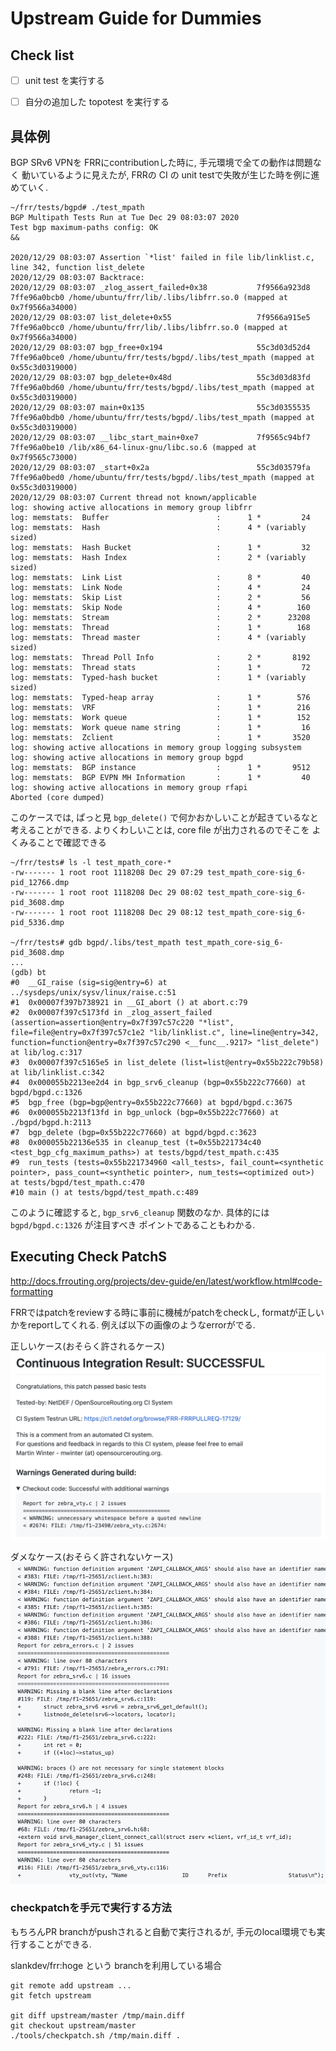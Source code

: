 # Upstream Guide for Dummies

## Check list

- [ ] unit test を実行する
- [ ] 自分の追加した topotest を実行する


## 具体例

BGP SRv6 VPNを FRRにcontributionした時に, 手元環境で全ての動作は問題なく
動いているように見えたが, FRRの CI の unit testで失敗が生じた時を例に進めていく.

```
~/frr/tests/bgpd# ./test_mpath
BGP Multipath Tests Run at Tue Dec 29 08:03:07 2020
Test bgp maximum-paths config: OK
&&

2020/12/29 08:03:07 Assertion `*list' failed in file lib/linklist.c, line 342, function list_delete
2020/12/29 08:03:07 Backtrace:
2020/12/29 08:03:07 _zlog_assert_failed+0x38           7f9566a923d8     7ffe96a0bcb0 /home/ubuntu/frr/lib/.libs/libfrr.so.0 (mapped at 0x7f9566a34000)
2020/12/29 08:03:07 list_delete+0x55                   7f9566a915e5     7ffe96a0bcc0 /home/ubuntu/frr/lib/.libs/libfrr.so.0 (mapped at 0x7f9566a34000)
2020/12/29 08:03:07 bgp_free+0x194                     55c3d03d52d4     7ffe96a0bce0 /home/ubuntu/frr/tests/bgpd/.libs/test_mpath (mapped at 0x55c3d0319000)
2020/12/29 08:03:07 bgp_delete+0x48d                   55c3d03d83fd     7ffe96a0bd60 /home/ubuntu/frr/tests/bgpd/.libs/test_mpath (mapped at 0x55c3d0319000)
2020/12/29 08:03:07 main+0x135                         55c3d0355535     7ffe96a0bdb0 /home/ubuntu/frr/tests/bgpd/.libs/test_mpath (mapped at 0x55c3d0319000)
2020/12/29 08:03:07 __libc_start_main+0xe7             7f9565c94bf7     7ffe96a0be10 /lib/x86_64-linux-gnu/libc.so.6 (mapped at 0x7f9565c73000)
2020/12/29 08:03:07 _start+0x2a                        55c3d03579fa     7ffe96a0bed0 /home/ubuntu/frr/tests/bgpd/.libs/test_mpath (mapped at 0x55c3d0319000)
2020/12/29 08:03:07 Current thread not known/applicable
log: showing active allocations in memory group libfrr
log: memstats:  Buffer                        :      1 *         24
log: memstats:  Hash                          :      4 * (variably sized)
log: memstats:  Hash Bucket                   :      1 *         32
log: memstats:  Hash Index                    :      2 * (variably sized)
log: memstats:  Link List                     :      8 *         40
log: memstats:  Link Node                     :      4 *         24
log: memstats:  Skip List                     :      2 *         56
log: memstats:  Skip Node                     :      4 *        160
log: memstats:  Stream                        :      2 *      23208
log: memstats:  Thread                        :      1 *        168
log: memstats:  Thread master                 :      4 * (variably sized)
log: memstats:  Thread Poll Info              :      2 *       8192
log: memstats:  Thread stats                  :      1 *         72
log: memstats:  Typed-hash bucket             :      1 * (variably sized)
log: memstats:  Typed-heap array              :      1 *        576
log: memstats:  VRF                           :      1 *        216
log: memstats:  Work queue                    :      1 *        152
log: memstats:  Work queue name string        :      1 *         16
log: memstats:  Zclient                       :      1 *       3520
log: showing active allocations in memory group logging subsystem
log: showing active allocations in memory group bgpd
log: memstats:  BGP instance                  :      1 *       9512
log: memstats:  BGP EVPN MH Information       :      1 *         40
log: showing active allocations in memory group rfapi
Aborted (core dumped)
```

このケースでは, ぱっと見 `bgp_delete()` で何かおかしいことが起きているなと
考えることができる. よりくわしいことは, core file が出力されるのでそこを
よくみることで確認できる

```
~/frr/tests# ls -l test_mpath_core-*
-rw------- 1 root root 1118208 Dec 29 07:29 test_mpath_core-sig_6-pid_12766.dmp
-rw------- 1 root root 1118208 Dec 29 08:02 test_mpath_core-sig_6-pid_3608.dmp
-rw------- 1 root root 1118208 Dec 29 08:12 test_mpath_core-sig_6-pid_5336.dmp

~/frr/tests# gdb bgpd/.libs/test_mpath test_mpath_core-sig_6-pid_3608.dmp
...
(gdb) bt
#0  __GI_raise (sig=sig@entry=6) at ../sysdeps/unix/sysv/linux/raise.c:51
#1  0x00007f397b738921 in __GI_abort () at abort.c:79
#2  0x00007f397c5173fd in _zlog_assert_failed (assertion=assertion@entry=0x7f397c57c220 "*list", file=file@entry=0x7f397c57c1e2 "lib/linklist.c", line=line@entry=342, function=function@entry=0x7f397c57c290 <__func__.9217> "list_delete") at lib/log.c:317
#3  0x00007f397c5165e5 in list_delete (list=list@entry=0x55b222c79b58) at lib/linklist.c:342
#4  0x000055b2213ee2d4 in bgp_srv6_cleanup (bgp=0x55b222c77660) at bgpd/bgpd.c:1326
#5  bgp_free (bgp=bgp@entry=0x55b222c77660) at bgpd/bgpd.c:3675
#6  0x000055b2213f13fd in bgp_unlock (bgp=0x55b222c77660) at ./bgpd/bgpd.h:2113
#7  bgp_delete (bgp=0x55b222c77660) at bgpd/bgpd.c:3623
#8  0x000055b22136e535 in cleanup_test (t=0x55b221734c40 <test_bgp_cfg_maximum_paths>) at tests/bgpd/test_mpath.c:435
#9  run_tests (tests=0x55b221734960 <all_tests>, fail_count=<synthetic pointer>, pass_count=<synthetic pointer>, num_tests=<optimized out>) at tests/bgpd/test_mpath.c:470
#10 main () at tests/bgpd/test_mpath.c:489
```

このように確認すると, `bgp_srv6_cleanup` 関数のなか. 具体的には `bgpd/bgpd.c:1326` が注目すべき
ポイントであることもわかる.

## Executing Check PatchS

http://docs.frrouting.org/projects/dev-guide/en/latest/workflow.html#code-formatting

FRRではpatchをreviewする時に事前に機械がpatchをcheckし, formatが正しいかをreportしてくれる.
例えば以下の画像のようなerrorがでる.

正しいケース(おそらく許されるケース)
![valid case](img/upstream_checkpatch_valid.png)

ダメなケース(おそらく許されないケース)
![](img/upstream_checkpatch_invalid.png)

### checkpatchを手元で実行する方法
もちろんPR branchがpushされると自動で実行されるが, 手元のlocal環境でも実行することができる.

slankdev/frr:hoge という branchを利用している場合
```
git remote add upstream ...
git fetch upstream

git diff upstream/master /tmp/main.diff
git checkout upstream/master
./tools/checkpatch.sh /tmp/main.diff .
```
